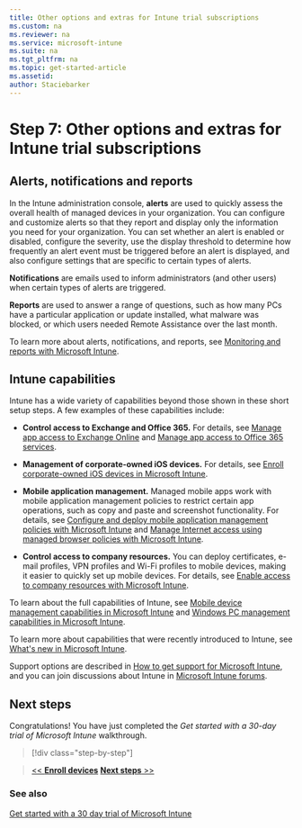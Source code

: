 ```yaml
---
title: Other options and extras for Intune trial subscriptions
ms.custom: na
ms.reviewer: na
ms.service: microsoft-intune
ms.suite: na
ms.tgt_pltfrm: na
ms.topic: get-started-article
ms.assetid:
author: Staciebarker
---
```

# Step 7: Other options and extras for Intune trial subscriptions

## Alerts, notifications and reports
In the Intune administration console, **alerts** are used to quickly assess the overall health of managed devices in your organization. You can configure and customize alerts so that they report and display only the information you need for your organization. You can set whether an alert is enabled or disabled, configure the severity, use the display threshold to determine how frequently an alert event must be triggered before an alert is displayed, and also configure settings that are specific to certain types of alerts.

**Notifications** are emails used to inform administrators (and other users)  when certain types of alerts are triggered.

**Reports** are used to answer a range of questions, such as how many PCs have a particular application or update installed, what malware was blocked, or which users needed Remote Assistance over the last month.

To learn more about alerts, notifications, and reports, see [Monitoring and reports with Microsoft Intune](/Intune/DeployUse/monitoring-and-reports-with-microsoft-intune).

## Intune capabilities
Intune has a wide variety of capabilities beyond those shown in these short setup steps. A few examples of these capabilities include:

-   **Control access to Exchange and Office 365.** For details, see [Manage app access to Exchange Online](/Intune/DeployUse/manage-app-access-to-exchange-online) and [Manage app access to Office 365 services](/Intune/DeployUse/manage-app-access-to-office-365-services).

-   **Management of corporate-owned iOS devices.** For details, see [Enroll corporate-owned iOS devices in Microsoft Intune](/Intune/DeployUse/enroll-corporate-owned-ios-devices-in-microsoft-intune).

-   **Mobile application management.** Managed mobile apps work with mobile application management policies to restrict certain app operations, such as copy and paste and screenshot functionality. For details, see [Configure and deploy mobile application management policies with Microsoft Intune](/Intune/DeployUse/create-and-deploy-mobile-app-management-policies-with-microsoft-intune) and [Manage Internet access using managed browser policies with Microsoft Intune](/Intune/DeployUse/manage-internet-access-using-managed-browser-policies-with-microsoft-intune).

-   **Control access to company resources.** You can deploy certificates, e-mail profiles, VPN profiles and Wi-Fi profiles to mobile devices, making it easier to quickly set up mobile devices. For details, see [Enable access to company resources with Microsoft Intune](/Intune/DeployUse/enable-access-to-company-resources-with-microsoft-intune).

To learn about the full capabilities of Intune, see [Mobile device management capabilities in Microsoft Intune](/Intune/Understand/mobile-device-management-capabilities-in-microsoft-intune) and [Windows PC management capabilities in Microsoft Intune](/Intune/Understand/windows-pc-management-capabilities-in-microsoft-intune).

To learn more about capabilities that were recently introduced to Intune, see [What's new in Microsoft Intune](/Intune/DeployUse/what-s-new-in-microsoft-intune).

Support options are described in [How to get support for Microsoft Intune](/Intune/Troubleshoot/how-to-get-support-for-microsoft-intune), and you can join discussions about Intune in [Microsoft Intune forums](https://social.technet.microsoft.com/Forums/en-US/home?forum=microsoftintuneprod).

## Next steps
Congratulations! You have just completed the *Get started with a 30-day trial of Microsoft Intune* walkthrough.

>[!div class="step-by-step"]

>[<< **Enroll devices**](.\get-started-with-a-30-day-trial-of-microsoft-intune-step6.md)     [**Next steps** >>](.\get-started-with-a-30-day-trial-of-microsoft-intune-step8.md)  

### See also
[Get started with a 30 day trial of Microsoft Intune](get-started-with-a-30-day-trial-of-microsoft-intune.md)
